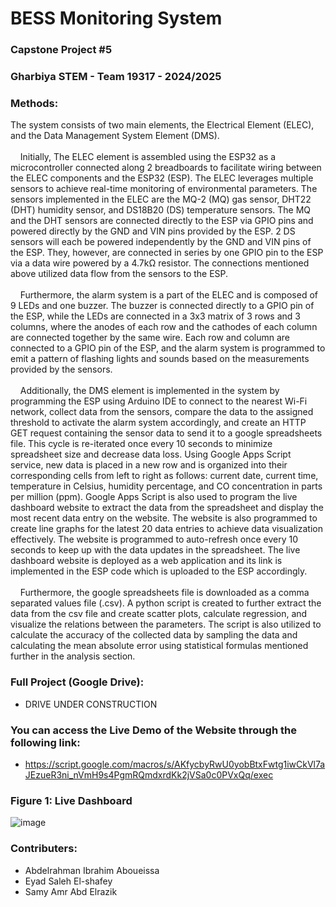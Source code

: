 # BESS Monitoring System
### Capstone Project #5
### Gharbiya STEM - Team 19317 - 2024/2025

### Methods:
The system consists of two main elements, the Electrical Element (ELEC), and the Data Management System Element (DMS). 
<br>
<br>
&nbsp;&nbsp;&nbsp;&nbsp;Initially, The ELEC element is assembled using the ESP32 as a microcontroller connected along 2 breadboards to facilitate wiring between the ELEC components and the ESP32 (ESP). The ELEC leverages multiple sensors to achieve real-time monitoring of environmental parameters. The sensors implemented in the ELEC are the MQ-2 (MQ) gas sensor, DHT22 (DHT) humidity sensor, and DS18B20 (DS) temperature sensors. The MQ and the DHT sensors are connected directly to the ESP via GPIO pins and powered directly by the GND and VIN pins provided by the ESP. 2 DS sensors will each be powered independently by the GND and VIN pins of the ESP. They, however, are connected in series by one GPIO pin to the ESP via a data wire powered by a 4.7kΩ resistor. The connections mentioned above utilized data flow from the sensors to the ESP.
<br> 
<br> 
&nbsp;&nbsp;&nbsp;&nbsp;Furthermore, the alarm system is a part of the ELEC and is composed of 9 LEDs and one buzzer. The buzzer is connected directly to a GPIO pin of the ESP, while the LEDs are connected in a 3x3 matrix of 3 rows and 3 columns, where the anodes of each row and the cathodes of each column are connected together by the same wire. Each row and column are connected to a GPIO pin of the ESP, and the alarm system is programmed to emit a pattern of flashing lights and sounds based on the measurements provided by the sensors.
<br>
<br>
&nbsp;&nbsp;&nbsp;&nbsp;Additionally, the DMS element is implemented in the system by programming the ESP using Arduino IDE to connect to the nearest Wi-Fi network, collect data from the sensors, compare the data to the assigned threshold to activate the alarm system accordingly, and create an HTTP GET request containing the sensor data to send it to a google spreadsheets file. This cycle is re-iterated once every 10 seconds to minimize spreadsheet size and decrease data loss. Using Google Apps Script service, new data is placed in a new row and is organized into their corresponding cells from left to right as follows: current date, current time, temperature in Celsius, humidity percentage, and CO concentration in parts per million (ppm). Google Apps Script is also used to program the live dashboard website to extract the data from the spreadsheet and display the most recent data entry on the website. The website is also programmed to create line graphs for the latest 20 data entries to achieve data visualization effectively. The website is programmed to auto-refresh once every 10 seconds to keep up with the data updates in the spreadsheet. The live dashboard website is deployed as a web application and its link is implemented in the ESP code which is uploaded to the ESP accordingly.
<br>
<br>
&nbsp;&nbsp;&nbsp;&nbsp;Furthermore, the google spreadsheets file is downloaded as a comma separated values file (.csv). A python script is created to further extract the data from the csv file and create scatter plots, calculate regression, and visualize the relations between the parameters. The script is also utilized to calculate the accuracy of the collected data by sampling the data and calculating the mean absolute error using statistical formulas mentioned further in the analysis section.

### Full Project (Google Drive):
- DRIVE UNDER CONSTRUCTION

### You can access the Live Demo of the Website through the following link:
- https://script.google.com/macros/s/AKfycbyRwU0yobBtxFwtg1iwCkVl7aJEzueR3ni_nVmH9s4PgmRQmdxrdKk2jVSa0c0PVxQq/exec

### Figure 1: Live Dashboard
![image](https://github.com/user-attachments/assets/3c14a4f4-668f-4777-9c2e-e13bdaef9c33)

### Contributers: 
- Abdelrahman Ibrahim Aboueissa
- Eyad Saleh El-shafey
- Samy Amr Abd Elrazik
